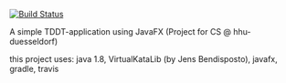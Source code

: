 [![Build Status](https://travis-ci.org/ProPra16/programmierpraktikum-abschlussprojekt-xxxmathxxx.png)](https://travis-ci.org/ProPra16/programmierpraktikum-abschlussprojekt-xxxmathxxx)

A simple TDDT-application using JavaFX (Project for CS @ hhu-duesseldorf)

this project uses: java 1.8, VirtualKataLib (by Jens Bendisposto), javafx, gradle, travis

